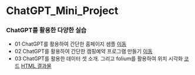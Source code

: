 # ChatGPT_Mini_Project


### ChatGPT를 활용한 다양한 실습
 * 01 ChatGPT를 활용하여 간단한 홈페이지 샘플 [이동](https://ldjwj.github.io/ChatGPT_Mini_Project/mypage02_grace.html)
 * 02 ChatGPT를 활용하여 간단한 캠핑예약 프로그램 만들기 [이동](./code/ChatGPT_class01_python.py)
 * 03 ChatGPT를 활용한 데이터 셋 소개. 그리고 folium를 활용하여 위치 시각화 [코드](https://ldjwj.github.io/ChatGPT_Mini_Project/seoul_10food_2305.html) [HTML 결과물](https://ldjwj.github.io/ChatGPT_Mini_Project/seoul_food19_location.html)

